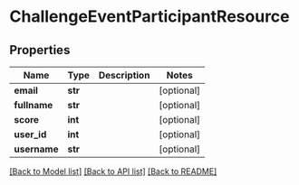 # ChallengeEventParticipantResource

## Properties
Name | Type | Description | Notes
------------ | ------------- | ------------- | -------------
**email** | **str** |  | [optional] 
**fullname** | **str** |  | [optional] 
**score** | **int** |  | [optional] 
**user_id** | **int** |  | [optional] 
**username** | **str** |  | [optional] 

[[Back to Model list]](../README.md#documentation-for-models) [[Back to API list]](../README.md#documentation-for-api-endpoints) [[Back to README]](../README.md)


